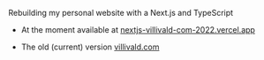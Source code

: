 Rebuilding my personal website with a Next.js and TypeScript

- At the moment available at [nextjs-villivald-com-2022.vercel.app](nextjs-villivald-com-2022.vercel.app)

- The old (current) version [villivald.com](https://villivald.com)
